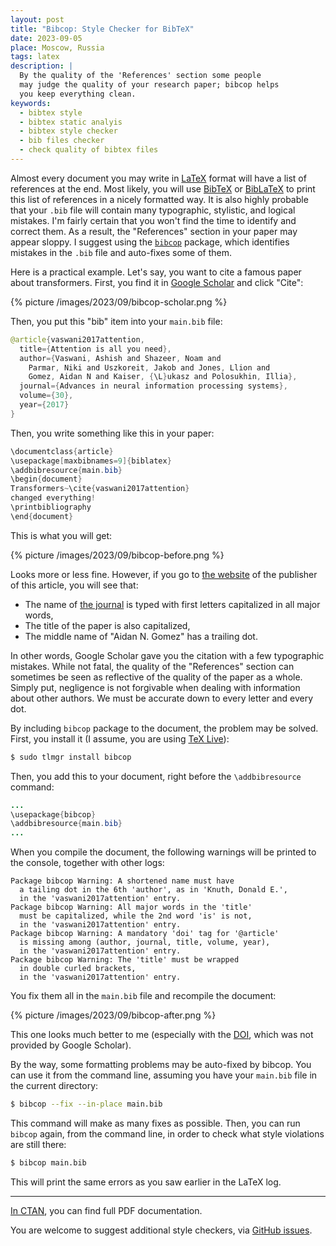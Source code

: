 ```yaml
---
layout: post
title: "Bibcop: Style Checker for BibTeX"
date: 2023-09-05
place: Moscow, Russia
tags: latex
description: |
  By the quality of the 'References' section some people
  may judge the quality of your research paper; bibcop helps
  you keep everything clean.
keywords:
  - bibtex style
  - bibtex static analyis
  - bibtex style checker
  - bib files checker
  - check quality of bibtex files
---
```


Almost every document you may write in
[LaTeX](https://en.wikipedia.org/wiki/LaTeX) format will
have a list of references at the end. Most likely, you will
use [BibTeX](https://www.ctan.org/pkg/bibtex)
or [BibLaTeX](https://www.ctan.org/pkg/biblatex)
to print this list of references in a nicely formatted way.
It is also highly probable that your `.bib` file will contain
many typographic, stylistic, and logical mistakes. I'm fairly
certain that you won't find the time to identify and correct them.
As a result, the "References" section in your paper may appear sloppy.
I suggest using the [`bibcop`](https://www.ctan.org/pkg/bibcop)
package, which identifies mistakes in the `.bib` file
and auto-fixes some of them.

<!--more-->

Here is a practical example. Let's say, you want to
cite a famous paper about transformers. First, you find it in
[Google Scholar](https://scholar.google.com/) and click "Cite":

{% picture /images/2023/09/bibcop-scholar.png %}

Then, you put this "bib" item into your `main.bib` file:

```java
@article{vaswani2017attention,
  title={Attention is all you need},
  author={Vaswani, Ashish and Shazeer, Noam and
    Parmar, Niki and Uszkoreit, Jakob and Jones, Llion and
    Gomez, Aidan N and Kaiser, {\L}ukasz and Polosukhin, Illia},
  journal={Advances in neural information processing systems},
  volume={30},
  year={2017}
}
```

Then, you write something like this in your paper:

```java
\documentclass{article}
\usepackage[maxbibnames=9]{biblatex}
\addbibresource{main.bib}
\begin{document}
Transformers~\cite{vaswani2017attention}
changed everything!
\printbibliography
\end{document}
```

This is what you will get:

{% picture /images/2023/09/bibcop-before.png %}

Looks more or less fine.
However, if you go to [the website](https://proceedings.neurips.cc/paper_files/paper/2017)
of the publisher of this article, you will see that:

  * The name of [the journal](https://proceedings.neurips.cc/) is typed with first letters capitalized in all major words,
  * The title of the paper is also capitalized,
  * The middle name of "Aidan N. Gomez" has a trailing dot.

In other words, Google Scholar gave you the citation with a few typographic
mistakes. While not fatal, the quality of the "References" section
can sometimes be seen as reflective of the quality of the paper as a whole.
Simply put, negligence is not forgivable when dealing with information about other authors.
We must be accurate down to every letter and every dot.

By including `bibcop` package to the document, the problem may be solved.
First, you install it (I assume, you are using [TeX Live](https://tug.org/texlive/)):

```bash
$ sudo tlmgr install bibcop
```

Then, you add this to your document, right before the `\addbibresource` command:


```java
...
\usepackage{bibcop}
\addbibresource{main.bib}
...
```

When you compile the document, the following warnings will be printed
to the console, together with other logs:

```
Package bibcop Warning: A shortened name must have
  a tailing dot in the 6th 'author', as in 'Knuth, Donald E.',
  in the 'vaswani2017attention' entry.
Package bibcop Warning: All major words in the 'title'
  must be capitalized, while the 2nd word 'is' is not,
  in the 'vaswani2017attention' entry.
Package bibcop Warning: A mandatory 'doi' tag for '@article'
  is missing among (author, journal, title, volume, year),
  in the 'vaswani2017attention' entry.
Package bibcop Warning: The 'title' must be wrapped
  in double curled brackets,
  in the 'vaswani2017attention' entry.
```

You fix them all in the `main.bib` file and recompile the document:

{% picture /images/2023/09/bibcop-after.png %}

This one looks much better to me
(especially with the [DOI](https://en.wikipedia.org/wiki/Digital_object_identifier), which
was not provided by Google Scholar).

By the way, some formatting problems may be auto-fixed by bibcop.
You can use it from the command line, assuming you have your
`main.bib` file in the current directory:

```bash
$ bibcop --fix --in-place main.bib
```

This command will make as many fixes as possible.
Then, you can run `bibcop` again, from the command line,
in order to check what style violations are still there:

```bash
$ bibcop main.bib
```

This will print the same errors as you saw earlier in the LaTeX log.

<hr/>

[In CTAN](https://ctan.org/pkg/bibcop), you can find full PDF documentation.

You are welcome to suggest additional style checkers,
via [GitHub issues](https://github.com/yegor256/bibcop).
